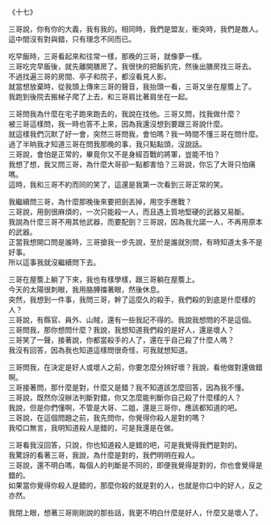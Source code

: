 《十七》  
  
三哥說，你有你的大義，我有我的。相同時，我們是盟友，衝突時，我們是敵人。這中間沒有對與錯，只有理念不同而已。  
  
吃早飯時，三哥看起來和往常一樣，那晚的三哥，就像夢一樣。  
三哥吃完早飯後，就先離開膳房了。我很快的把飯扒完，然後出膳房找三哥去。  
不過找遍三哥的房間、亭子和院子，都沒看見人影。  
就當想放棄時，從我頭上傳來三哥的聲音，我抬頭一看，三哥又坐在屋簷上了。  
我跑到後院去搬梯子爬了上去，和三哥肩比著肩坐在一起。  
  
三哥問我為什麼在宅子跑來跑去的，我說在找他。三哥又問，找我做什麼？  
被三哥這樣問，我一時也答不上來，因為我還沒想到要跟三哥說什麼。  
就這樣我們沉默了好一會，突然三哥問我，會怕嗎？我一時間不懂三哥在問什麼。  
過了半晌我才知道三哥在問我那晚的事，我只點點頭，沒說話。  
三哥說，會怕是正常的，畢竟你又不是身經百戰的將軍，豈能不怕？  
我想了想，我又問三哥，為什麼大哥卻一點都害怕？三哥說，你忘了大哥只怕痛嗎。  
這時，我和三哥不約而同的笑了，這還是我第一次看到三哥正常的笑。  
  
我繼續問三哥，為什麼那晚後來要把劍丟掉，用空手應戰？  
三哥說，用劍很麻煩的，一次只能殺一人，而且遇上質地堅硬的武器又易斷。  
我說為什麼三哥不用其他武器，而要配劍？三哥說，因為我允諾一人，不再用原本的武器。  
正當我想開口問是誰時，三哥搶我一步先說，至於是誰就別問，有時知道太多不是好事。  
所以這事我就沒繼續問下去。  
  
三哥在屋簷上躺了下來，我也有樣學樣，跟三哥躺在屋簷上。  
今天的太陽很刺眼，我用胳膊擋著眼，然後休息。  
突然，我想到一件事，我問三哥，幹了這麼久的殺手，我們殺的到底是什麼樣的人？  
三哥說，有縣官、員外、山賊，還有一些我記不得的。我說我想問的不是這個。  
三哥問我，那你想問什麼？我說，我想知道我們殺的是好人，還是壞人？  
三哥笑了一聲，接著說，你都當殺手的人了，還在乎自己殺了什麼人嗎？  
我沒有回答，因為我也知道這樣問很奇怪，可我就想知道。  
  
三哥問我，在決定是好人或壞人之前，你要怎麼分辨好壞？我說，看他做對還做錯啊。  
三哥接著問，那什麼是對，什麼又是錯？我不知道該怎麼回答，因為我不懂。  
三哥說，既然你沒辦法判斷對錯，你又怎麼能判斷你自己殺了什麼樣的人？  
我說，但是你們懂啊，不管是大哥、二姐，還是三哥你，應該都知道的吧。  
三哥說，在這個問題之前，我先問你，你覺得你殺人是對的嗎？  
我啞口無言，我明知道殺人是錯的，可是我還是在做。  
  
三哥看我沒回答，只說，你也知道殺人是錯的吧，可是我覺得我們是對的。  
我驚訝的看著三哥，我說，為什麼是對的，我們明明在殺人。  
三哥說，還不明白嗎，每個人的判斷是不同的，即便我覺得是對的，你也會覺得是錯的。  
如果當你覺得你殺人是錯的，那麼你殺的就是對的人，也就是你口中的好人，反之亦然。  
  
我閉上眼，想著三哥剛剛說的那些話，我更不明白什麼是好人，什麼又是壞人了。  

